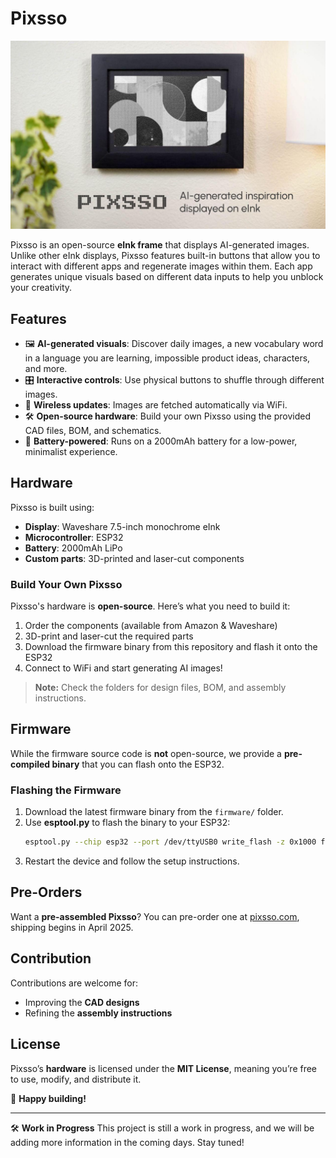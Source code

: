 # Pixsso

![[Pixsso]([Images/Pixsso - hero.jpg](https://github.com/hal9ai/pixsso/blob/a66a24ea3226146af4a9c50274ca91fddd1ede3c/Images/Pixsso%20-%20hero.jpg))](https://github.com/hal9ai/pixsso/blob/a66a24ea3226146af4a9c50274ca91fddd1ede3c/Images/Pixsso%20-%20hero.jpg)

Pixsso is an open-source **eInk frame** that displays AI-generated images. Unlike other eInk displays, Pixsso features built-in buttons that allow you to interact with different apps and regenerate images within them. Each app generates unique visuals based on different data inputs to help you unblock your creativity.

## Features
- 🖼 **AI-generated visuals**: Discover daily images, a new vocabulary word in a language you are learning, impossible product ideas, characters, and more.
- 🎛 **Interactive controls**: Use physical buttons to shuffle through different images.
- 📡 **Wireless updates**: Images are fetched automatically via WiFi.
- 🛠 **Open-source hardware**: Build your own Pixsso using the provided CAD files, BOM, and schematics.
- 🔋 **Battery-powered**: Runs on a 2000mAh battery for a low-power, minimalist experience.

## Hardware
Pixsso is built using:
- **Display**: Waveshare 7.5-inch monochrome eInk
- **Microcontroller**: ESP32
- **Battery**: 2000mAh LiPo
- **Custom parts**: 3D-printed and laser-cut components

### Build Your Own Pixsso
Pixsso's hardware is **open-source**. Here’s what you need to build it:
1. Order the components (available from Amazon & Waveshare)
2. 3D-print and laser-cut the required parts
3. Download the firmware binary from this repository and flash it onto the ESP32
4. Connect to WiFi and start generating AI images!

> **Note:** Check the folders for design files, BOM, and assembly instructions.

## Firmware
While the firmware source code is **not** open-source, we provide a **pre-compiled binary** that you can flash onto the ESP32.

### Flashing the Firmware
1. Download the latest firmware binary from the `firmware/` folder.
2. Use **esptool.py** to flash the binary to your ESP32:
   ```sh
   esptool.py --chip esp32 --port /dev/ttyUSB0 write_flash -z 0x1000 firmware.bin
   ```
3. Restart the device and follow the setup instructions.

## Pre-Orders
Want a **pre-assembled Pixsso**? You can pre-order one at [pixsso.com](https://pixsso.com), shipping begins in April 2025.

## Contribution
Contributions are welcome for:
- Improving the **CAD designs**
- Refining the **assembly instructions**

## License
Pixsso’s **hardware** is licensed under the **MIT License**, meaning you’re free to use, modify, and distribute it.

🚀 **Happy building!**

---

🛠 **Work in Progress**
This project is still a work in progress, and we will be adding more information in the coming days. Stay tuned!

